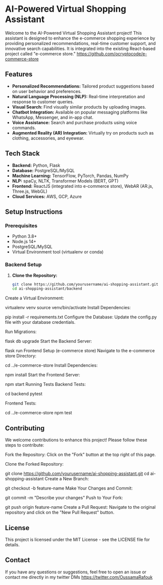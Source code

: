 # AI-Powered Virtual Shopping Assistant

Welcome to the AI-Powered Virtual Shopping Assistant project! This assistant is designed to enhance the e-commerce shopping experience by providing personalized recommendations, real-time customer support, and innovative search capabilities. It is integrated into the existing React-based project called "e-commerce store."
https://github.com/ocryptocode/e-commerce-store

## Features

- **Personalized Recommendations:** Tailored product suggestions based on user behavior and preferences.
- **Natural Language Processing (NLP):** Real-time interpretation and response to customer queries.
- **Visual Search:** Find visually similar products by uploading images.
- **Chatbot Integration:** Available on popular messaging platforms like WhatsApp, Messenger, and in-app chat.
- **Voice Assistance:** Search and purchase products using voice commands.
- **Augmented Reality (AR) Integration:** Virtually try on products such as clothing, accessories, and eyewear.

## Tech Stack

- **Backend:** Python, Flask
- **Database:** PostgreSQL/MySQL
- **Machine Learning:** TensorFlow, PyTorch, Pandas, NumPy
- **NLP:** spaCy, NLTK, Transformer Models (BERT, GPT)
- **Frontend:** ReactJS (integrated into e-commerce store), WebAR (AR.js, Three.js, WebGL)
- **Cloud Services:** AWS, GCP, Azure

## Setup Instructions

### Prerequisites

- Python 3.8+
- Node.js 14+
- PostgreSQL/MySQL
- Virtual Environment tool (virtualenv or conda)

### Backend Setup

1. **Clone the Repository:**
   ```bash
   git clone https://github.com/yourusername/ai-shopping-assistant.git
   cd ai-shopping-assistant/backend

Create a Virtual Environment:


virtualenv venv
source venv/bin/activate
Install Dependencies:


pip install -r requirements.txt
Configure the Database:
Update the config.py file with your database credentials.

Run Migrations:

flask db upgrade
Start the Backend Server:

flask run
Frontend Setup (e-commerce store)
Navigate to the e-commerce store Directory:

cd ../e-commerce-store
Install Dependencies:

npm install
Start the Frontend Server:

npm start
Running Tests
Backend Tests:


cd backend
pytest

Frontend Tests:


cd ../e-commerce-store
npm test

## Contributing
We welcome contributions to enhance this project! Please follow these steps to contribute:

Fork the Repository:
Click on the "Fork" button at the top right of this page.

Clone the Forked Repository:

git clone https://github.com/yourusername/ai-shopping-assistant.git
cd ai-shopping-assistant
Create a New Branch:

git checkout -b feature-name
Make Your Changes and Commit:

git commit -m "Describe your changes"
Push to Your Fork:


git push origin feature-name
Create a Pull Request:
Navigate to the original repository and click on the "New Pull Request" button.

## License
This project is licensed under the MIT License - see the LICENSE file for details.

## Contact
If you have any questions or suggestions, feel free to open an issue or contact me directly in my twitter DMs 
https://twitter.com/OussamaRafouk
